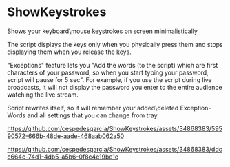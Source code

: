 # ShowKeystrokes
Shows your keyboard\mouse keystrokes on screen minimalistically 

The script displays the keys only when you physically press them and stops displaying them when you release the keys.

"Exceptions" feature lets you "Add the words (to the script) which are first characters of your password, so when you start typing your password, script will pause for 5 sec".
For example, if you use the script during live broadcasts, it will not display the password you enter to the entire audience watching the live stream.

Script rewrites itself, so it will remember your added\deleted Exception-Words and all settings that you can change from tray.

https://github.com/cespedesgarcia/ShowKeystrokes/assets/34868383/59590572-666b-48de-aade-468aab062a50

https://github.com/cespedesgarcia/ShowKeystrokes/assets/34868383/ddcc664c-74d1-4db5-a5b6-0f8c4e19be1e
